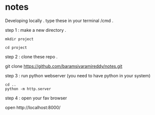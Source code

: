 # notes


Developing locally .
type these in your terminal /cmd .


step 1 : make a new directory . 

    mkdir project
    
    cd project
    
step 2 :  clone these repo .



  git clone https://github.com/baramsivaramireddy/notes.git


    
step 3 : run python webserver (you need to have python in your system)
    
    cd ..
    python -m http.server 

step 4 : open your fav browser 

   open  http://localhost:8000/
